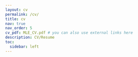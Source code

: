 ```yaml
---
layout: cv
permalink: /cv/
title: cv
nav: true
nav_order: 5
cv_pdf: MLE_CV.pdf # you can also use external links here
description: CV/Resume
toc:
  sidebar: left
---
```

